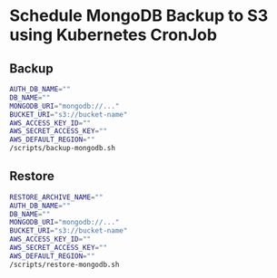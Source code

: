 # Schedule MongoDB Backup to S3 using Kubernetes CronJob

## Backup

```sh
AUTH_DB_NAME=""
DB_NAME=""
MONGODB_URI="mongodb://..."
BUCKET_URI="s3://bucket-name"
AWS_ACCESS_KEY_ID=""
AWS_SECRET_ACCESS_KEY=""
AWS_DEFAULT_REGION=""
/scripts/backup-mongodb.sh
```

## Restore

```sh
RESTORE_ARCHIVE_NAME=""
AUTH_DB_NAME=""
DB_NAME=""
MONGODB_URI="mongodb://..."
BUCKET_URI="s3://bucket-name"
AWS_ACCESS_KEY_ID=""
AWS_SECRET_ACCESS_KEY=""
AWS_DEFAULT_REGION=""
/scripts/restore-mongodb.sh
```
